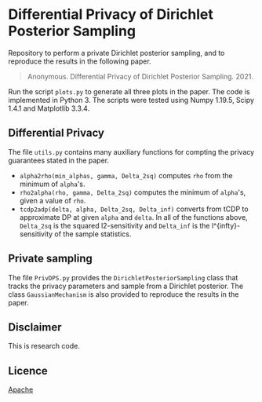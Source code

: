 #  Differential Privacy of Dirichlet Posterior Sampling

Repository to perform a private Dirichlet posterior sampling, and to reproduce the results in the following paper.

> Anonymous. Differential Privacy of Dirichlet Posterior Sampling. 2021.

Run the script `plots.py` to generate all three plots in the paper. The code is implemented in Python 3.
The scripts were tested using Numpy 1.19.5, Scipy 1.4.1 and Matplotlib 3.3.4.

## Differential Privacy

The file `utils.py` contains many auxiliary functions for compting the privacy guarantees stated in the paper. 
* `alpha2rho(min_alphas, gamma, Delta_2sq)` computes `rho` from the minimum of `alpha`'s.
* `rho2alpha(rho, gamma, Delta_2sq)` computes the minimum of `alpha`'s, given a value of `rho`.
* `tcdp2adp(delta, alpha, Delta_2sq, Delta_inf)` converts from tCDP to approximate DP at given `alpha` and `delta`.
In all of the functions above, `Delta_2sq` is the squared l2-sensitivity and `Delta_inf` is the l^{infty}-sensitivity of the sample statistics.


## Private sampling

The file `PrivDPS.py` provides the `DirichletPosteriorSampling` class that tracks the privacy parameters and sample from a Dirichlet posterior. The class `GaussianMechanism` is also provided to reproduce the results in the paper.


## Disclaimer

This is research code.

## Licence

[Apache](https://www.apache.org/licenses/LICENSE-2.0)
